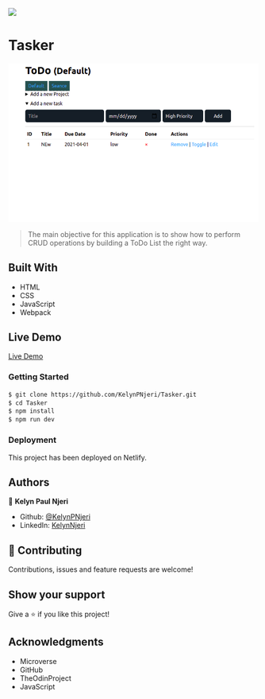 



![](https://img.shields.io/badge/Microverse-blueviolet)

# Tasker

![App Preview](./Tasker.png)

> The main objective for this application is to show how to perform CRUD operations by building a ToDo List the right way.


## Built With

- HTML
- CSS
- JavaScript
- Webpack

## Live Demo
[Live Demo](https://thirsty-brahmagupta-0a2845.netlify.app/)


### Getting Started
```bash
$ git clone https://github.com/KelynPNjeri/Tasker.git
$ cd Tasker
$ npm install
$ npm run dev
```


### Deployment

This project has been deployed on Netlify.


## Authors

👤 **Kelyn Paul Njeri**

- Github: [@KelynPNjeri](https://github.com/KelynPNjeri)
- LinkedIn: [KelynNjeri](https://www.linkedin.com/in/kelyn-paul/)


## 🤝 Contributing

Contributions, issues and feature requests are welcome!

## Show your support

Give a ⭐️ if you like this project!

## Acknowledgments

- Microverse
- GitHub
- TheOdinProject
- JavaScript